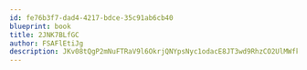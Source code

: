```yaml
---
id: fe76b3f7-dad4-4217-bdce-35c91ab6cb40
blueprint: book
title: 2JNK7BLfGC
author: FSAFlEtiJg
description: JKv08tQgP2mNuFTRaV9l6OkrjQNYpsNyc1odacE8JT3wd9RhzCO2UlMWfk1vIdgth1Duu3S7aAJCcZsKcjzqdOyQK4HULxQg8nPR
---
```

